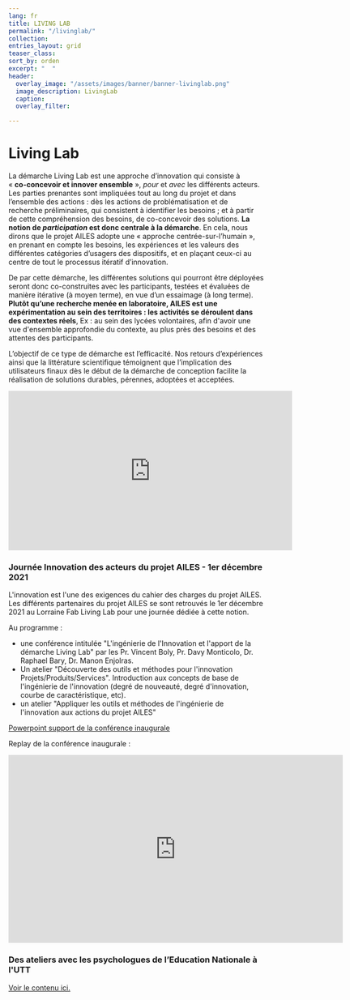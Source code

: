 ```yaml
---
lang: fr
title: LIVING LAB
permalink: "/livinglab/"
collection: 
entries_layout: grid
teaser_class: 
sort_by: orden
excerpt: "  "
header:
  overlay_image: "/assets/images/banner/banner-livinglab.png"
  image_description: LivingLab
  caption: 
  overlay_filter: 

---
```

# Living Lab

La démarche Living Lab est une approche d’innovation qui consiste à  
« **co-concevoir et innover ensemble** », _pour_ et _avec_ les différents acteurs. Les parties prenantes sont impliquées tout au long du projet et dans l’ensemble des actions : dès les actions de problématisation et de recherche préliminaires, qui consistent à identifier les besoins ; et à partir de cette compréhension des besoins, de co-concevoir des solutions. **La notion de _participation_ est donc centrale à la démarche**. En cela, nous dirons que le projet AILES adopte une « approche centrée-sur-l’humain », en prenant en compte les besoins, les expériences et les valeurs des différentes catégories d’usagers des dispositifs, et en plaçant ceux-ci au centre de tout le processus itératif d’innovation.

De par cette démarche, les différentes solutions qui pourront être déployées seront donc co-construites avec les participants, testées et évaluées de manière itérative (à moyen terme), en vue d’un essaimage (à long terme). **Plutôt qu’une recherche menée en laboratoire, AILES est une expérimentation au sein des territoires : les activités se déroulent dans des contextes réels**, Ex : au sein des lycées volontaires, afin d'avoir une vue d'ensemble approfondie du contexte, au plus près des besoins et des attentes des participants.

L’objectif de ce type de démarche est l’efficacité. Nos retours d’expériences ainsi que la littérature scientifique témoignent que l’implication des utilisateurs finaux dès le début de la démarche de conception facilite la réalisation de solutions durables, pérennes, adoptées et acceptées.

<iframe width="560" height="315" src="https://www.youtube.com/embed/yOYbMCokrgg" frameborder="0" allow="accelerometer; autoplay; clipboard-write; encrypted-media; gyroscope; picture-in-picture" allowfullscreen></iframe>

### Journée Innovation des acteurs du projet AILES - 1er décembre 2021

L'innovation est l'une des exigences du cahier des charges du projet AILES. Les différents partenaires du projet AILES se sont retrouvés le 1er décembre 2021 au Lorraine Fab Living Lab pour une journée dédiée à cette notion.

Au programme :

* une conférence intitulée "L'ingénierie de l'Innovation et l'apport de la démarche Living Lab" par les Pr. Vincent Boly, Pr. Davy Monticolo, Dr. Raphael Bary, Dr. Manon Enjolras.
* Un atelier "Découverte des outils et méthodes pour l'innovation Projets/Produits/Services". Introduction aux concepts de base de l'ingénierie de l'innovation (degré de nouveauté, degré d'innovation, courbe de caractéristique, etc).
* un atelier "Appliquer les outils et méthodes de l'ingénierie de l'innovation aux actions du projet AILES"

[Powerpoint support de la conférence inaugurale](/uploads/presentationjournee011221-slides-innovation.pdf)

Replay de la conférence inaugurale :

<iframe width="660" height="371" src="https://www.youtube.com/embed/3zGQdZaQ1IA" title="YouTube video player" frameborder="0" allow="accelerometer; autoplay; clipboard-write; encrypted-media; gyroscope; picture-in-picture" allowfullscreen></iframe>

### Des ateliers avec les psychologues de l’Education Nationale à l'UTT

[Voir le contenu ici. ](https://www.projetailes.com/posts/2021/des-ateliers-avec-les-psychologues-de-l-education-nationale/ "Consulter ici le contenu.")